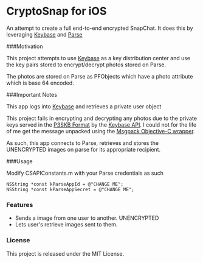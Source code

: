 CryptoSnap for iOS
======================

An attempt to create a full end-to-end encrypted SnapChat. It does this by leveraging [Keybase](https://keybase.io) and [Parse](https://www.parse.com)

###Motivation

This project attempts to use [Keybase](https://keybase.io) as a key distribution center and use the key pairs stored to encrypt/decrypt photos stored on Parse.

The photos are stored on Parse as PFObjects which have a photo attribute which is base 64 encoded.

###Important Notes

This app logs into [Keybase](https://keybase.io/__/api-docs/1.0#call-getsalt) and retrieves a private user object

This project fails in encrypting and decrypting any photos due to the private keys served in the [P3SKB Format](https://keybase.io/__/api-docs/1.0#p3skb-format) by the [Keybase API](https://keybase.io/__/api-docs/1.0#intro). I could not for the life of me get the message unpacked using the [Msgpack Objective-C wrapper](https://github.com/msgpack/msgpack-objectivec).

As such, this app connects to Parse, retrieves and stores the UNENCRYPTED images  on parse for its appropriate recipient.

###Usage

Modify CSAPIConstants.m with your Parse credentials as such

```objc
NSString *const kParseAppId = @"CHANGE ME";
NSString *const kParseAppSecret = @"CHANGE ME";
```

### Features
* Sends a image from one user to another. UNENCRYPTED
* Lets user's retrieve images sent to them.

### License
This project is released under the MIT License.

